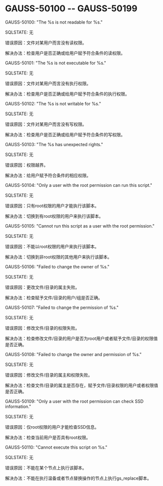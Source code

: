 # GAUSS-50100 -- GAUSS-50199<a name="ZH-CN_TOPIC_0302073365"></a>

GAUSS-50100: "The %s is not readable for %s."

SQLSTATE: 无

错误原因：文件对某用户而言没有读权限。

解决办法：检查用户是否正确或给用户赋予符合条件的读权限。

GAUSS-50101: "The %s is not executable for %s."

SQLSTATE: 无

错误原因：文件对某用户而言没有执行权限。

解决办法：检查用户是否正确或给用户赋予符合条件的执行权限。

GAUSS-50102: "The %s is not writable for %s."

SQLSTATE: 无

错误原因：文件对某用户而言没有写权限。

解决办法：检查用户是否正确或给用户赋予符合条件的写权限。

GAUSS-50103: "The %s has unexpected rights."

SQLSTATE: 无

错误原因：权限越界。

解决办法：给用户赋予符合条件的相应权限。

GAUSS-50104: "Only a user with the root permission can run this script."

SQLSTATE: 无

错误原因：只有root权限的用户才能执行该脚本。

解决办法：切换到有root权限的用户来执行该脚本。

GAUSS-50105: "Cannot run this script as a user with the root permission."

SQLSTATE: 无

错误原因：不能以root权限的用户来执行该脚本。

解决办法：切换到非root权限的其他用户来执行该脚本。

GAUSS-50106: "Failed to change the owner of %s."

SQLSTATE: 无

错误原因：更改文件/目录的属主失败。

解决办法：检查赋予文件/目录的用户/组是否正确。

GAUSS-50107: "Failed to change the permission of %s."

SQLSTATE: 无

错误原因：修改文件/目录的权限失败。

解决办法：检查修改文件/目录的用户是否为root用户或者赋予文件/目录的权限值是否正确。

GAUSS-50108: "Failed to change the owner and permission of %s."

SQLSTATE: 无

错误原因：修改文件/目录的属主和权限失败。

解决办法：检查文件/目录的属主是否存在，赋予文件/目录权限的用户或者权限值是否正确。

GAUSS-50109: "Only a user with the root permission can check SSD information."

SQLSTATE: 无

错误原因：仅root权限的用户才能检查SSD信息。

解决办法：检查当前用户是否具有root权限。

GAUSS-50110: "Cannot execute this script on %s."

SQLSTATE: 无

错误原因：不能在某个节点上执行该脚本。

解决办法：不能在执行温备或者节点替换操作的节点上执行gs\_replace脚本。
